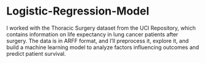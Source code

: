 # Logistic-Regression-Model
I worked with the Thoracic Surgery dataset from the UCI Repository, which contains information on life expectancy in lung cancer patients after surgery. The data is in ARFF format, and I’ll preprocess it, explore it, and build a machine learning model to analyze factors influencing outcomes and predict patient survival.
